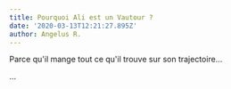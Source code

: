 ```yaml
---
title: Pourquoi Ali est un Vautour ?
date: '2020-03-13T12:21:27.895Z'
author: Angelus R.
---
```

Parce qu'il mange tout ce qu'il trouve sur son trajectoire...

...
